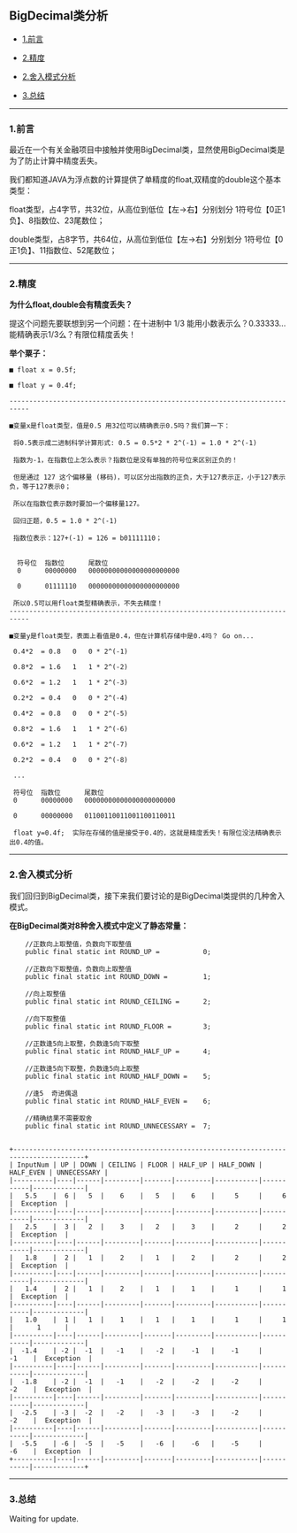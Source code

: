 

## BigDecimal类分析

*   [1.前言](#preface)

*   [2.精度](#precision)

*   [2.舍入模式分析](#roundMode)

*   [3.总结](#summary)


***


<h3 id="preface" class="blueJK">1.前言</h3>


最近在一个有关金融项目中接触并使用BigDecimal类，显然使用BigDecimal类是为了防止计算中精度丢失。


我们都知道JAVA为浮点数的计算提供了单精度的float,双精度的double这个基本类型：

float类型，占4字节，共32位，从高位到低位【左->右】分别划分 1符号位【0正1负】、8指数位、23尾数位；

double类型，占8字节，共64位，从高位到低位【左->右】分别划分 1符号位【0正1负】、11指数位、52尾数位；


***


<h3 id="precision" class="blueJK">2.精度</h3>

**为什么float,double会有精度丢失？**

提这个问题先要联想到另一个问题：在十进制中 1/3 能用小数表示么？0.33333...  能精确表示1/3么？有限位精度丢失！



**举个粟子：**

    ■ float x = 0.5f;

    ■ float y = 0.4f;

    ---------------------------------------------------------------------------

    ■变量x是float类型，值是0.5 用32位可以精确表示0.5吗？我们算一下：

     将0.5表示成二进制科学计算形式: 0.5 = 0.5*2 * 2^(-1) = 1.0 * 2^(-1)

     指数为-1，在指数位上怎么表示？指数位是没有单独的符号位来区别正负的！

     但是通过 127 这个偏移量 (移码)，可以区分出指数的正负，大于127表示正，小于127表示负，等于127表示0；

     所以在指数位表示数时要加一个偏移量127。

     回归正题，0.5 = 1.0 * 2^(-1)

     指数位表示：127+(-1) = 126 = b01111110；


      符号位  指数位      尾数位
      0      00000000   00000000000000000000000

      0      01111110   00000000000000000000000

     所以0.5可以用float类型精确表示，不失去精度！
    ---------------------------------------------------------------------------

    ■变量y是float类型，表面上看值是0.4，但在计算机存储中是0.4吗？ Go on...

     0.4*2  = 0.8   0   0 * 2^(-1)

     0.8*2  = 1.6   1   1 * 2^(-2)

     0.6*2  = 1.2   1   1 * 2^(-3)

     0.2*2  = 0.4   0   0 * 2^(-4)

     0.4*2  = 0.8   0   0 * 2^(-5)

     0.8*2  = 1.6   1   1 * 2^(-6)

     0.6*2  = 1.2   1   1 * 2^(-7)

     0.2*2  = 0.4   0   0 * 2^(-8)

     ...

     符号位  指数位      尾数位
     0      00000000   00000000000000000000000

     0      00000000   01100110011001100110011

     float y=0.4f;  实际在存储的值是接受于0.4的，这就是精度丢失！有限位没法精确表示出0.4的值。


***


<h3 id="roundMode" class="blueJK">2.舍入模式分析</h3>

我们回归到BigDecimal类，接下来我们要讨论的是BigDecimal类提供的几种舍入模式。

**在BigDecimal类对8种舍入模式中定义了静态常量：**

        //正数向上取整值，负数向下取整值
        public final static int ROUND_UP =           0;

        //正数向下取整值，负数向上取整值
        public final static int ROUND_DOWN =         1;

        //向上取整值
        public final static int ROUND_CEILING =      2;

        //向下取整值
        public final static int ROUND_FLOOR =        3;

        //正数逢5向上取整，负数逢5向下取整
        public final static int ROUND_HALF_UP =      4;

        //正数逢5向下取整，负数逢5向上取整
        public final static int ROUND_HALF_DOWN =    5;

        //逢5  奇进偶退
        public final static int ROUND_HALF_EVEN =    6;

        //精确结果不需要取舍
        public final static int ROUND_UNNECESSARY =  7;


    +----------------------------------------------------------------------------------------+
    | InputNum | UP | DOWN | CEILING | FLOOR | HALF_UP | HALF_DOWN | HALF_EVEN | UNNECESSARY |
    |----------|----|------|---------|-------|---------|-----------|-----------|-------------|
    |   5.5    |  6 |   5  |    6    |   5   |    6    |     5     |     6     |  Exception  |
    |----------|----|------|---------|-------|---------|-----------|-----------|-------------|
    |   2.5    |  3 |   2  |    3    |   2   |    3    |     2     |     2     |  Exception  |
    |----------|----|------|---------|-------|---------|-----------|-----------|-------------|
    |   1.8    |  2 |   1  |    2    |   1   |    2    |     2     |     2     |  Exception  |
    |----------|----|------|---------|-------|---------|-----------|-----------|-------------|
    |   1.4    |  2 |   1  |    2    |   1   |    1    |     1     |     1     |  Exception  |
    |----------|----|------|---------|-------|---------|-----------|-----------|-------------|
    |   1.0    |  1 |   1  |    1    |   1   |    1    |     1     |     1     |      1      |
    |----------|----|------|---------|-------|---------|-----------|-----------|-------------|
    |  -1.4    | -2 |  -1  |   -1    |   -2  |    -1   |    -1     |     -1    |  Exception  |
    |----------|----|------|---------|-------|---------|-----------|-----------|-------------|
    |  -1.8    | -2 |  -1  |   -1    |   -2  |    -2   |    -2     |     -2    |  Exception  |
    |----------|----|------|---------|-------|---------|-----------|-----------|-------------|
    |  -2.5    | -3 |  -2  |   -2    |   -3  |    -3   |    -2     |     -2    |  Exception  |
    |----------|----|------|---------|-------|---------|-----------|-----------|-------------|
    |  -5.5    | -6 |  -5  |   -5    |   -6  |    -6   |    -5     |     -6    |  Exception  |
    +----------|----|------|---------|-------|---------|-----------|-----------|-------------+




***


<h3 id="summary" class="blueJK">3.总结</h3>



Waiting for update.
